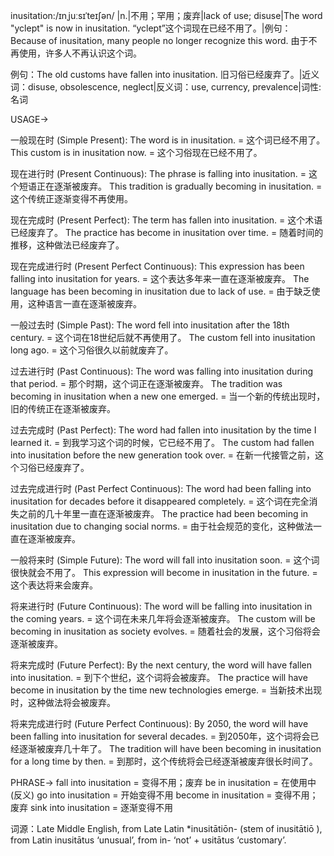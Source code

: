 inusitation:/ɪnˌjuːsɪˈteɪʃən/ |n.|不用；罕用；废弃|lack of use; disuse|The word "yclept" is now in inusitation. “yclept”这个词现在已经不用了。|例句：Because of inusitation, many people no longer recognize this word. 由于不再使用，许多人不再认识这个词。

例句：The old customs have fallen into inusitation. 旧习俗已经废弃了。|近义词：disuse, obsolescence, neglect|反义词：use, currency, prevalence|词性:名词

USAGE->

一般现在时 (Simple Present):
The word is in inusitation. =  这个词已经不用了。
This custom is in inusitation now. = 这个习俗现在已经不用了。

现在进行时 (Present Continuous):
The phrase is falling into inusitation. =  这个短语正在逐渐被废弃。
This tradition is gradually becoming in inusitation. = 这个传统正逐渐变得不再使用。

现在完成时 (Present Perfect):
The term has fallen into inusitation. =  这个术语已经废弃了。
The practice has become in inusitation over time. = 随着时间的推移，这种做法已经废弃了。

现在完成进行时 (Present Perfect Continuous):
This expression has been falling into inusitation for years. =  这个表达多年来一直在逐渐被废弃。
The language has been becoming in inusitation due to lack of use. = 由于缺乏使用，这种语言一直在逐渐被废弃。

一般过去时 (Simple Past):
The word fell into inusitation after the 18th century. = 这个词在18世纪后就不再使用了。
The custom fell into inusitation long ago. = 这个习俗很久以前就废弃了。

过去进行时 (Past Continuous):
The word was falling into inusitation during that period. =  那个时期，这个词正在逐渐被废弃。
The tradition was becoming in inusitation when a new one emerged. = 当一个新的传统出现时，旧的传统正在逐渐被废弃。

过去完成时 (Past Perfect):
The word had fallen into inusitation by the time I learned it. =  到我学习这个词的时候，它已经不用了。
The custom had fallen into inusitation before the new generation took over. = 在新一代接管之前，这个习俗已经废弃了。

过去完成进行时 (Past Perfect Continuous):
The word had been falling into inusitation for decades before it disappeared completely. =  这个词在完全消失之前的几十年里一直在逐渐被废弃。
The practice had been becoming in inusitation due to changing social norms. = 由于社会规范的变化，这种做法一直在逐渐被废弃。


一般将来时 (Simple Future):
The word will fall into inusitation soon. = 这个词很快就会不用了。
This expression will become in inusitation in the future. = 这个表达将来会废弃。

将来进行时 (Future Continuous):
The word will be falling into inusitation in the coming years. =  这个词在未来几年将会逐渐被废弃。
The custom will be becoming in inusitation as society evolves. = 随着社会的发展，这个习俗将会逐渐被废弃。

将来完成时 (Future Perfect):
By the next century, the word will have fallen into inusitation. =  到下个世纪，这个词将会被废弃。
The practice will have become in inusitation by the time new technologies emerge. =  当新技术出现时，这种做法将会被废弃。

将来完成进行时 (Future Perfect Continuous):
By 2050, the word will have been falling into inusitation for several decades. =  到2050年，这个词将会已经逐渐被废弃几十年了。
The tradition will have been becoming in inusitation for a long time by then. =  到那时，这个传统将会已经逐渐被废弃很长时间了。



PHRASE->
fall into inusitation =  变得不用；废弃
be in inusitation =  在使用中 (反义)
go into inusitation = 开始变得不用
become in inusitation = 变得不用；废弃
sink into inusitation = 逐渐变得不用


词源：Late Middle English, from Late Latin *inusitātiōn- (stem of inusitātiō ), from Latin inusitātus ‘unusual’, from in- ‘not’ + usitātus ‘customary’.
